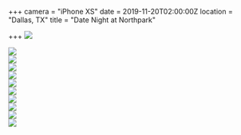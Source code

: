 +++
camera = "iPhone XS"
date = 2019-11-20T02:00:00Z
location = "Dallas, TX"
title = "Date Night at Northpark"

+++
![](https://res.cloudinary.com/tobyblog/image/upload/v1574215974/img/6AC112A2-B3F7-4EBD-8DE6-CF26B2352331_clq09o.jpg)  
<!--more-->

![](https://res.cloudinary.com/tobyblog/image/upload/v1574215998/img/A1C59D31-27D9-4FDF-BBD4-72F875950108_h04sx8.jpg)  
![](https://res.cloudinary.com/tobyblog/image/upload/v1574216027/img/DC813CA0-EE10-4A5D-A4DD-6F0FF490B654_yq1qeb.jpg)  
![](https://res.cloudinary.com/tobyblog/image/upload/v1574216054/img/634A49EE-5540-4BF4-A458-0074BAF333A7_cw1rsx.jpg)  
![](https://res.cloudinary.com/tobyblog/image/upload/v1574216087/img/94FACD2B-6F55-439F-AE1B-45B98063D715_jk73v6.jpg)  
![](https://res.cloudinary.com/tobyblog/image/upload/v1574216104/img/01BBBD6B-371A-431E-B6D1-DBE0CFB056E7_ynizyv.jpg)  
![](https://res.cloudinary.com/tobyblog/image/upload/v1574216127/img/10179F6D-6F40-4602-9536-4DCAD13F3B13_qzfxqn.jpg)  
![](https://res.cloudinary.com/tobyblog/image/upload/v1574216150/img/5B011518-6FB8-4EBB-9FBE-60094343E424_nyeflv.jpg)  
![](https://res.cloudinary.com/tobyblog/image/upload/v1574216169/img/C342F051-D0AC-40EA-AE39-330573EF2081_pafrj5.jpg)  
![](https://res.cloudinary.com/tobyblog/image/upload/v1574216213/img/ACCE156E-68BF-49F6-9C1D-3D786E845EF7_fsxtxq.jpg)  
![](https://res.cloudinary.com/tobyblog/image/upload/v1574216233/img/D0C37A3F-D98E-4376-A244-F2934A5FF4F8_z0v5de.jpg)